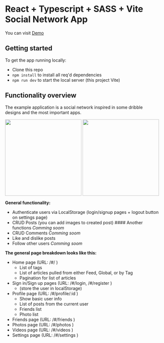 # React + Typescript + SASS + Vite Social Network App

You can visit [Demo](https://react-vite-realworld.netlify.app/)

## Getting started

To get the app running locally:

- Clone this repo
- `npm install` to install all req'd dependencies
- `npm run dev` to start the local server (this project Vite)


## Functionality overview

The example application is a social network inspired in some dribble designs and the most important apps.

<a href="https://dribbble.com/shots/18932669-Social-media-platfrom-Forumboard"><img src="https://cdn.dribbble.com/users/5324991/screenshots/18932669/media/01d21560329971cc5decc4afaaeae152.png" align="right" width="250px" /></a>
<a href="https://dribbble.com/shots/15327109-Social-Network-Web-Concept"><img src="https://cdn.dribbble.com/users/78806/screenshots/15327109/media/eec25a4fdba8566cecad66f70cab1a88.png" align="center" width="250px" /></a>

**General functionality:**

- Authenticate users via LocalStorage (login/signup pages + logout button on settings page)
- CRUD Posts (you can add images to created post) #### Another functions *Comming soom*
- CRUD Comments *Comming soom*
- Like and dislike posts
- Follow other users *Comming soom*

**The general page breakdown looks like this:**

- Home page (URL: /#/ )
    - List of tags
    - List of articles pulled from either Feed, Global, or by Tag
    - Pagination for list of articles
- Sign in/Sign up pages (URL: /#/login, /#/register )
    - (store the user in localStorage)
- Profile page (URL: /#/profile/:id )
    - Show basic user info
    - List of posts from the current user
    - Friends list
    - Photo list
- Friends page (URL: /#/friends )
- Photos page (URL: /#/photos )
- Videos page (URL: /#/videos )
- Settings page (URL: /#/settings )

<br />